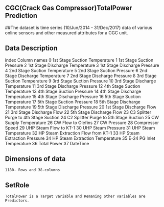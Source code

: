 ## CGC(Crack Gas Compressor)TotalPower Prediction

##The dataset is time series (10/Jun/2014 - 31/Dec/2017) data of various online sensors and other measured attributes for a CGC unit. 

## Data Description
index                             Column names
    0                 1st Stage Suction Temperature
    1                    1st Stage Suction Pressure
    2               1st Stage Discharge Temperature
    3                  1st Stage Discharge Pressure
    4                 2nd Stage Suction Temperature
    5                    2nd Stage Suction Pressure
    6               2nd Stage Discharge Temperature
    7                  2nd Stage Discharge Pressure
    8                 3rd Stage Suction Temperature
    9                    3rd Stage Suction Pressure
    10              3rd Stage Discharge Temperature
    11                 3rd Stage Discharge Pressure
    12                4th Stage Suction Temperature
    13                   4th Stage Suction Pressure
    14              4th Stage Discharge Temperature
    15                 4th Stage Discharge Pressure
    16                5th Stage Suction Temperature
    17                   5th Stage Suction Pressure
    18              5th Stage Discharge Temperature
    19                 5th Stage Discharge Pressure
    20                     1st Stage Discharge Flow
    21                     3rd Stage Discharge Flow
    22                     5th Stage Discharge Flow
    23       C3 Splitter Purge to 4th Stage Suction
    24       C2 Splitter Purge to 5th Stage Suction
    25                        CW Supply Temperature
    26                           CW Flow to Olefins
    27                                  CW Pressure
    28                             Compressor Speed
    29                       UHP Steam Flow to KT-1
    30                           UHP Steam Pressure
    31                        UHP Steam Temperature
    32           HP Steam Extraction Flow from KT-1
    33                 HP Steam Extraction Pressure
    34              HP Steam Extraction Temperature
    35                    E-24 PG Inlet Temperature
    36                                  Total Power
    37                    DateTime


## Dimensions of data
    1180- Rows and 38-columns

## SetRole
    TotalPower is a Target variable and Remaning other variables are Predictors.
